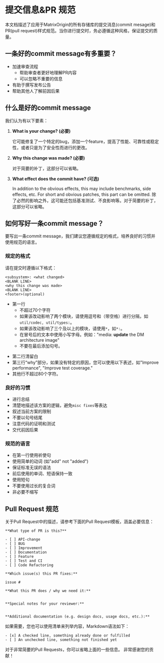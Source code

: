 # 提交信息&PR 规范

本文档描述了应用于MatrixOrigin的所有存储库的提交消息(commit mesage)和PR(pull request)样式规范。当你进行提交时，务必遵循这种风格，保证提交的质量。

## 一条好的commit message有多重要？

- 加速审查流程
    - 帮助审查者更好地理解PR内容
    - 可以忽略不重要的信息
- 有助于撰写发布公告
- 帮助其他人了解前因后果

## 什么是好的commit message

我们认为有以下要素：

1. **What is your change? (必要)**


    它可能修复了一个特定的bug，添加一个feature，提高了性能、可靠性或稳定性，或者只是为了安全性而进行的更改。

2. **Why this change was made? (必要)**

    对于简要的补丁，这部分可以省略。

3. **What effect does the commit have? (可选)**

    In addition to the obvious effects, this may include benchmarks, side effects, etc. For short and obvious patches, this part can be omitted.
    除了必然的影响之外，这可能还包括基准测试、不良影响等。对于简要的补丁，这部分可以省略。

## 如何写好一条commit message？

要写出一条commit message，我们建议您遵循规定的格式，培养良好的习惯并使用规范的语言。

### 规定的格式

请在提交时遵循以下格式：

```
<subsystem>: <what changed>
<BLANK LINE>
<why this change was made>
<BLANK LINE>
<footer>(optional)
```

+ 第一行
    - 不超过70个字符
    - 如果该改动影响了两个模块，请使用逗号和（带空格）进行分隔，如`util/codec, util/types:`。
    - 如果该改动影响了三个及以上的模块，请使用`*`，如`*:`。
    - 在冒号后的文本中使用小写字母。例如："media: **update** the DM architecture image"
    - 不要在最后添加句号。
- 第二行清留白
- 第三行“why”部分，如果没有特定的原因，您可以使用以下表述，如"Improve performance", "Improve test coverage."
- 其他行不超过80个字符。

### 良好的习惯

- 进行总结
- 清楚地描述该方案的逻辑，避免`misc fixes`等表达
- 叙述当前方案的限制
- 不要以句号结尾
- 注意代码的证明和测试
- 交代前因后果

### 规范的语言

- 在第一行使用祈使句
- 使用简单的动词 (如"add" not "added")
- 保证标准无误的语法
- 前后使用的单词、短语保持一致
- 使用短句
- 不要使用过长的复合词
- 非必要不缩写


## Pull Request 规范

关于Pull Request中的描述，请参考下面的Pull Request模板，涵盖必要信息：


```
**What type of PR is this?**

- [ ] API-change
- [ ] BUG
- [ ] Improvement
- [ ] Documentation
- [ ] Feature
- [ ] Test and CI
- [ ] Code Refactoring

**Which issue(s) this PR fixes:**

issue #

**What this PR does / why we need it:**


**Special notes for your reviewer:**


**Additional documentation (e.g. design docs, usage docs, etc.):**

```

如果需要，您也可以使用清单来列举内容，Markdown语法如下：

```
- [x] A checked line, something already done or fulfilled
- [ ] An unchecked line, something not finished yet
```

对于非常简要的Pull Requests，你可以省略上面的一些信息。
非常感谢您的贡献！